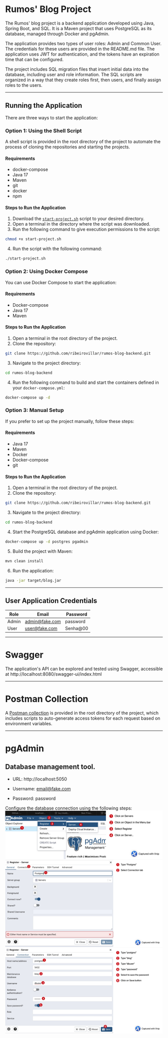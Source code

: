 # Rumos' Blog Project

The Rumos' blog project is a backend application developed using Java, Spring Boot, and SQL. It is a Maven project that
uses PostgreSQL as its database, managed through Docker and pgAdmin.

The application provides two types of user roles: Admin and Common User. The credentials for these users are provided in
the README.md file. The application uses JWT for authentication, and the tokens have an expiration time that can be
configured.

The project includes SQL migration files that insert initial data into the database, including user and role
information. The SQL scripts are organized in a way that they create roles first, then users, and finally assign roles
to the users.

---

## Running the Application

There are three ways to start the application:

### Option 1: Using the Shell Script

A shell script is provided in the root directory of the project to automate the process of cloning the repositories and starting the projects.

#### Requirements
- docker-compose
- Java 17
- Maven
- git
- docker
- npm

#### Steps to Run the Application

1. Download the [`start-project.sh`](https://github.com/ribeirovillar/rumos-blog-backend/blob/master/start-project.sh)  script to your desired directory.
2. Open a terminal in the directory where the script was downloaded.
3. Run the following command to give execution permissions to the script:
```bash
chmod +x start-project.sh
```
4. Run the script with the following command:
```bash
./start-project.sh
```

### Option 2: Using Docker Compose

You can use Docker Compose to start the application:

#### Requirements
- Docker-compose
- Java 17
- Maven

#### Steps to Run the Application

1. Open a terminal in the root directory of the project.
2. Clone the repository:
```bash
git clone https://github.com/ribeirovillar/rumos-blog-backend.git
```
3. Navigate to the project directory:
```bash
cd rumos-blog-backend
```
4. Run the following command to build and start the containers defined in your `docker-compose.yml`:
```bash
docker-compose up -d
```

### Option 3: Manual Setup

If you prefer to set up the project manually, follow these steps:

#### Requirements
- Java 17
- Maven
- Docker
- Docker-compose
- git

#### Steps to Run the Application

1. Open a terminal in the root directory of the project.
2. Clone the repository:
```bash
git clone https://github.com/ribeirovillar/rumos-blog-backend.git
```
3. Navigate to the project directory:
```bash
cd rumos-blog-backend
```
4. Start the PostgreSQL database and pgAdmin application using Docker:
```bash
docker-compose up -d postgres pgadmin
```
5. Build the project with Maven:
```bash
mvn clean install
```
6. Run the application:
```bash
java -jar target/blog.jar
```

---

## User Application Credentials

| Role  | Email           | Password  |
|-------|-----------------|-----------|
| Admin | admin@fake.com  | password  |
| User  | user@fake.com   | Senha@00  |

---

# Swagger

The application's API can be explored and tested using Swagger, accessible
at http://localhost:8080/swagger-ui/index.html

---

# Postman Collection

A [Postman collection](postman_data.zip) is provided in the root directory of the project, which includes scripts to auto-generate access
tokens for each request based on environment variables.


---

# pgAdmin

## Database management tool.

- URL: http://localhost:5050

- Username: email@fake.com

- Password: password

Configure the database connection using the following steps:
![Go to Object in the menu bar, then Register -> Server...](src/main/resources/images/pgadmin/Xnip2024-05-05_14-59-41.jpg)
![Type a name connection and then go to Connection tab](src/main/resources/images/pgadmin/Xnip2024-05-05_15-00-38.jpg)
![Fill in the form connection using the details found in the docker-compose.yml file](src/main/resources/images/pgadmin/Xnip2024-05-05_15-04-33.jpg)